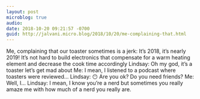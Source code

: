```yaml
---
layout: post
microblog: true
audio: 
date: 2018-10-20 09:21:57 -0700
guid: http://jalvani.micro.blog/2018/10/20/me-complaining-that.html
---
```

Me, complaining that our toaster sometimes is a jerk: It’s 2018, it’s nearly 2019! It’s not hard to build electronics that compensate for a warm heating element and decrease the cook time accordingly 
Lindsay: Oh my god, it’s a toaster let’s get mad about
Me: I mean, I listened to a podcast where toasters were reviewed...
Lindsay: 😶 Are you ok? Do you need friends? 
Me: Well, I...
Lindsay: I mean, I know you’re a nerd but sometimes you really amaze me with how much of a nerd you really are. 
